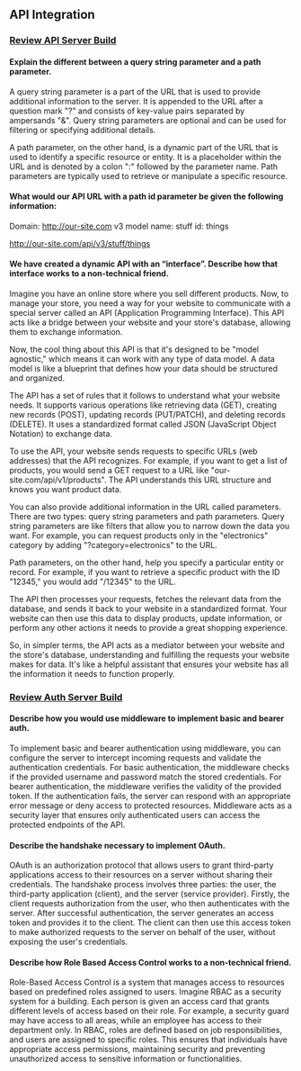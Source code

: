 ##  API Integration

### [Review API Server Build](https://codefellows.github.io/code-401-javascript-guide/curriculum/apps-and-libraries/api-server/)

#### Explain the different between a query string parameter and a path parameter.

A query string parameter is a part of the URL that is used to provide additional information to the server. It is appended to the URL after a question mark "?" and consists of key-value pairs separated by ampersands "&". Query string parameters are optional and can be used for filtering or specifying additional details.

A path parameter, on the other hand, is a dynamic part of the URL that is used to identify a specific resource or entity. It is a placeholder within the URL and is denoted by a colon ":" followed by the parameter name. Path parameters are typically used to retrieve or manipulate a specific resource.

#### What would our API URL with a path id parameter be given the following information:

Domain: http://our-site.com
v3
model name: stuff
id: things

http://our-site.com/api/v3/stuff/things

#### We have created a dynamic API with an “interface”. Describe how that interface works to a non-technical friend.

Imagine you have an online store where you sell different products. Now, to manage your store, you need a way for your website to communicate with a special server called an API (Application Programming Interface). This API acts like a bridge between your website and your store's database, allowing them to exchange information.

Now, the cool thing about this API is that it's designed to be "model agnostic," which means it can work with any type of data model. A data model is like a blueprint that defines how your data should be structured and organized.

The API has a set of rules that it follows to understand what your website needs. It supports various operations like retrieving data (GET), creating new records (POST), updating records (PUT/PATCH), and deleting records (DELETE). It uses a standardized format called JSON (JavaScript Object Notation) to exchange data.

To use the API, your website sends requests to specific URLs (web addresses) that the API recognizes. For example, if you want to get a list of products, you would send a GET request to a URL like "our-site.com/api/v1/products". The API understands this URL structure and knows you want product data.

You can also provide additional information in the URL called parameters. There are two types: query string parameters and path parameters. Query string parameters are like filters that allow you to narrow down the data you want. For example, you can request products only in the "electronics" category by adding "?category=electronics" to the URL.

Path parameters, on the other hand, help you specify a particular entity or record. For example, if you want to retrieve a specific product with the ID "12345," you would add "/12345" to the URL.

The API then processes your requests, fetches the relevant data from the database, and sends it back to your website in a standardized format. Your website can then use this data to display products, update information, or perform any other actions it needs to provide a great shopping experience.

So, in simpler terms, the API acts as a mediator between your website and the store's database, understanding and fulfilling the requests your website makes for data. It's like a helpful assistant that ensures your website has all the information it needs to function properly.

### [Review Auth Server Build](https://codefellows.github.io/code-401-javascript-guide/curriculum/apps-and-libraries/auth-server/)

#### Describe how you would use middleware to implement basic and bearer auth.

To implement basic and bearer authentication using middleware, you can configure the server to intercept incoming requests and validate the authentication credentials. For basic authentication, the middleware checks if the provided username and password match the stored credentials. For bearer authentication, the middleware verifies the validity of the provided token. If the authentication fails, the server can respond with an appropriate error message or deny access to protected resources. Middleware acts as a security layer that ensures only authenticated users can access the protected endpoints of the API.

#### Describe the handshake necessary to implement OAuth.

OAuth is an authorization protocol that allows users to grant third-party applications access to their resources on a server without sharing their credentials. The handshake process involves three parties: the user, the third-party application (client), and the server (service provider). Firstly, the client requests authorization from the user, who then authenticates with the server. After successful authentication, the server generates an access token and provides it to the client. The client can then use this access token to make authorized requests to the server on behalf of the user, without exposing the user's credentials.

#### Describe how Role Based Access Control works to a non-technical friend.

Role-Based Access Control is a system that manages access to resources based on predefined roles assigned to users. Imagine RBAC as a security system for a building. Each person is given an access card that grants different levels of access based on their role. For example, a security guard may have access to all areas, while an employee has access to their department only. In RBAC, roles are defined based on job responsibilities, and users are assigned to specific roles. This ensures that individuals have appropriate access permissions, maintaining security and preventing unauthorized access to sensitive information or functionalities.